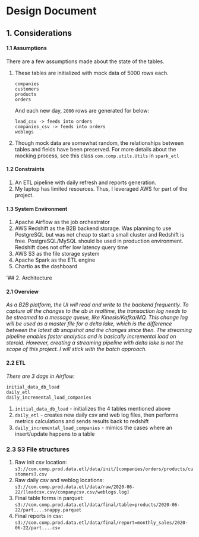 # Design Document


## 1. Considerations


#### 1.1 Assumptions
There are a few assumptions made about the state of the tables.
1. These tables are initialized with mock data of 5000 rows each.
   ```
   companies
   customers
   products 
   orders
   ```
   And each new day, `2000` rows are generated for below:
   ```
   lead_csv -> feeds into orders
   companies_csv -> feeds into orders
   weblogs
   ```
1. Though mock data are somewhat random, the relationships between tables and fields have been preserved. For more details about the mocking process, see this class `com.comp.utils.Utils` in `spark_etl`

#### 1.2 Constraints
1. An ETL pipeline with daily refresh and reports generation.
1. My laptop has limited resources. Thus, I leveraged AWS for part of the project.

#### 1.3 System Environment
1. Apache Airflow as the job orchestrator
1. AWS Redshift as the B2B backend storage. Was planning to use PostgreSQL but was not cheap to start a small cluster and Redshift is free. PostgreSQL/MySQL should be used in production environment. Redshift does not offer low latency query time
1. AWS S3 as the file storage system
1. Apache Spark as the ETL engine
1. Chartio as the dashboard


'## 2. Architecture


#### 2.1 Overview
*As a B2B platform, the UI will read and write to the backend frequently. To capture all the changes to the db in realtime, the transaction log needs to be streamed to a message queue, like Kinesis/Kafka/MQ. This change log will be used as a master file for a delta lake, which is the difference between the latest db snapshot and the changes since then. The streaming pipeline enables faster analytics and is basically incremental load on steroid. However, creating a streaming pipeline with delta lake is not the scope of this project. I will stick with the batch approach.*

#### 2.2 ETL
*There are 3 dags in Airflow:*
```
initial_data_db_load
daily_etl
daily_incremental_load_companies
```
1. `initial_data_db_load` - initializes the 4 tables mentioned above
1. `daily_etl` - creates new daily csv and web log files, then performs metrics calculations and sends results back to redshift
1. `daily_incremental_load_companies` - mimics the cases where an insert/update happens to a table

### 2.3 S3 File structures
1. Raw init csv location: `s3://com.comp.prod.data.etl/data/init/[companies/orders/products/customers].csv`
1. Raw daily csv and weblog locations: `s3://com.comp.prod.data.etl/data/raw/2020-06-22/[leadcsv.csv/companycsv.csv/weblogs.log]`
1. Final table forms in parquet: `s3://com.comp.prod.data.etl/data/final/table=products/2020-06-22/part....snappy.parquet`
1. Final reports in csv: `s3://com.comp.prod.data.etl/data/final/report=monthly_sales/2020-06-22/part....csv`

